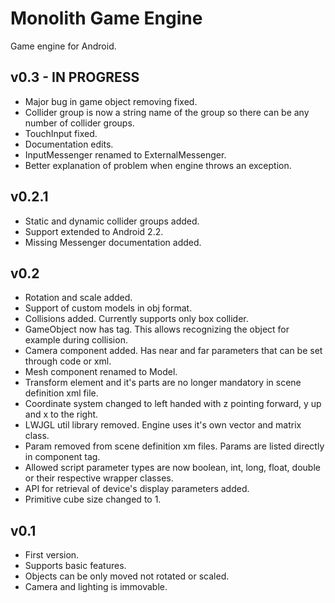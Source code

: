# Monolith Game Engine
Game engine for Android.

## v0.3 - IN PROGRESS
* Major bug in game object removing fixed.
* Collider group is now a string name of the group so there can be any number of collider groups.
* TouchInput fixed.
* Documentation edits.
* InputMessenger renamed to ExternalMessenger.
* Better explanation of problem when engine throws an exception.

## v0.2.1
* Static and dynamic collider groups added.
* Support extended to Android 2.2.
* Missing Messenger documentation added.

## v0.2
* Rotation and scale added.
* Support of custom models in obj format.
* Collisions added. Currently supports only box collider.
* GameObject now has tag. This allows recognizing the object for example during collision.
* Camera component added. Has near and far parameters that can be set through code or xml.
* Mesh component renamed to Model.
* Transform element and it's parts are no longer mandatory in scene definition xml file.
* Coordinate system changed to left handed with z pointing forward, y up and x to the right.
* LWJGL util library removed. Engine uses it's own vector and matrix class.
* Param removed from scene definition xm files. Params are listed directly in component tag.
* Allowed script parameter types are now boolean, int, long, float, double or their respective wrapper classes.
* API for retrieval of device's display parameters added.
* Primitive cube size changed to 1.

## v0.1
* First version.
* Supports basic features.
* Objects can be only moved not rotated or scaled.
* Camera and lighting is immovable.